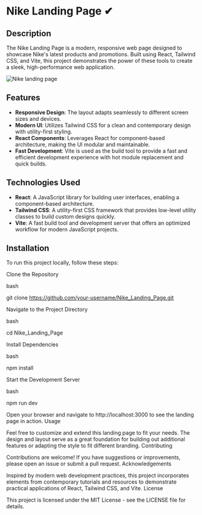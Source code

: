 # Nike Landing Page ✔

## Description

The Nike Landing Page is a modern, responsive web page designed to showcase Nike's latest products and promotions. Built using React, Tailwind CSS, and Vite, this project demonstrates the power of these tools to create a sleek, high-performance web application.

![Nike landing page](https://github.com/user-attachments/assets/3dc8947f-6006-4f9b-861d-129ec464d19c)

## Features

- **Responsive Design**: The layout adapts seamlessly to different screen sizes and devices.
- **Modern UI**: Utilizes Tailwind CSS for a clean and contemporary design with utility-first styling.
- **React Components**: Leverages React for component-based architecture, making the UI modular and maintainable.
- **Fast Development**: Vite is used as the build tool to provide a fast and efficient development experience with hot module replacement and quick builds.

## Technologies Used

- **React**: A JavaScript library for building user interfaces, enabling a component-based architecture.
- **Tailwind CSS**: A utility-first CSS framework that provides low-level utility classes to build custom designs quickly.
- **Vite**: A fast build tool and development server that offers an optimized workflow for modern JavaScript projects.

## Installation

To run this project locally, follow these steps:

Clone the Repository

bash

git clone https://github.com/your-username/Nike_Landing_Page.git

Navigate to the Project Directory

bash

cd Nike_Landing_Page

Install Dependencies

bash

npm install

Start the Development Server

bash

npm run dev

Open your browser and navigate to http://localhost:3000 to see the landing page in action.
Usage

Feel free to customize and extend this landing page to fit your needs. The design and layout serve as a great foundation for building out additional features or adapting the style to fit different branding.
Contributing

Contributions are welcome! If you have suggestions or improvements, please open an issue or submit a pull request.
Acknowledgements

Inspired by modern web development practices, this project incorporates elements from contemporary tutorials and resources to demonstrate practical applications of React, Tailwind CSS, and Vite.
License

This project is licensed under the MIT License - see the LICENSE file for details.
